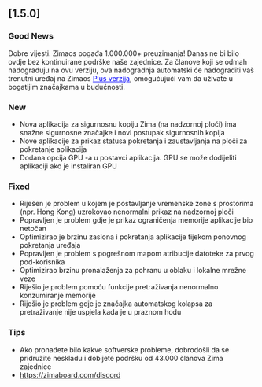 ## [1.5.0]
### Good News
Dobre vijesti. Zimaos pogađa 1.000.000+ preuzimanja! Danas ne bi bilo ovdje bez kontinuirane podrške naše zajednice. Za članove koji se odmah nadograđuju na ovu verziju, ova nadogradnja automatski će nadograditi vaš trenutni uređaj na Zimaos <a href="https://www.zimaspace.com/zimaos/pricing" target="_blank" style="color:blue">Plus verzija</a>, omogućujući vam da uživate u bogatijim značajkama u budućnosti.
### New
- Nova aplikacija za sigurnosnu kopiju Zima (na nadzornoj ploči) ima snažne sigurnosne značajke i novi postupak sigurnosnih kopija
- Nove aplikacije za prikaz statusa pokretanja i zaustavljanja na ploči za pokretanje aplikacija
- Dodana opcija GPU -a u postavci aplikacija. GPU se može dodijeliti aplikaciji ako je instaliran GPU
### Fixed
- Riješen je problem u kojem je postavljanje vremenske zone s prostorima (npr. Hong Kong) uzrokovao nenormalni prikaz na nadzornoj ploči
- Popravljen je problem gdje je prikaz ograničenja memorije aplikacije bio netočan
- Optimizirao je brzinu zaslona i pokretanja aplikacije tijekom ponovnog pokretanja uređaja
- Popravljen je problem s pogrešnom mapom atribucije datoteke za prvog pod-korisnika
- Optimizirao brzinu pronalaženja za pohranu u oblaku i lokalne mrežne veze
- Riješio je problem pomoću funkcije pretraživanja nenormalno konzumiranje memorije
- Riješio je problem gdje je značajka automatskog kolapsa za pretraživanje nije uspjela kada je u praznom hodu
### Tips
- Ako pronađete bilo kakve softverske probleme, dobrodošli da se pridružite neskladu i dobijete podršku od 43.000 članova Zima zajednice
- <a href = "https://zimaboard.com/discord" target = "_ blank" style = "color: blue"> https://zimaboard.com/discord </a>
